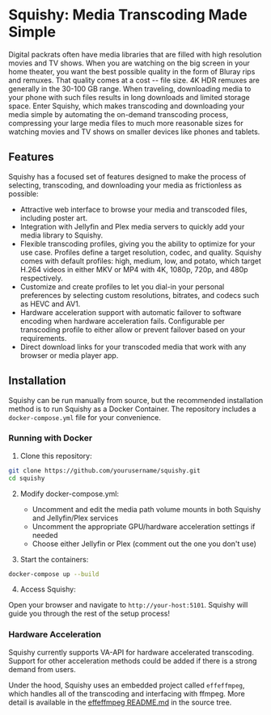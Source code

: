 # Squishy: Media Transcoding Made Simple

Digital packrats often have media libraries that are filled with high resolution
movies and TV shows. When you are watching on the big screen in your home
theater, you want the best possible quality in the form of Bluray rips and
remuxes. That quality comes at a cost -- file size. 4K HDR remuxes are generally
in the 30-100 GB range. When traveling, downloading media to your phone with
such files results in long downloads and limited storage space. Enter Squishy,
which makes transcoding and downloading your media simple by automating the
on-demand transcoding process, compressing your large media files to much more
reasonable sizes for watching movies and TV shows on smaller devices like phones
and tablets.

## Features

Squishy has a focused set of features designed to make the process of selecting,
transcoding, and downloading your media as frictionless as possible:

* Attractive web interface to browse your media and transcoded files, including
  poster art.
* Integration with Jellyfin and Plex media servers to quickly add your media
  library to Squishy.
* Flexible transcoding profiles, giving you the ability to optimize for your use
  case. Profiles define a target resolution, codec, and quality. Squishy comes
  with default profiles: high, medium, low, and potato, which target H.264 videos in
  either MKV or MP4 with 4K, 1080p, 720p, and 480p respectively.
* Customize and create profiles to let you dial-in your personal preferences by
  selecting custom resolutions, bitrates, and codecs such as HEVC and AV1.
* Hardware acceleration support with automatic failover to software encoding when
  hardware acceleration fails. Configurable per transcoding profile to either allow
  or prevent failover based on your requirements.
* Direct download links for your transcoded media that work with any browser or
  media player app.

## Installation

Squishy can be run manually from source, but the recommended installation method
is to run Squishy as a Docker Container. The repository includes a
`docker-compose.yml` file for your convenience.

### Running with Docker

1. Clone this repository:
```bash
git clone https://github.com/yourusername/squishy.git
cd squishy
```
2. Modify docker-compose.yml:
   - Uncomment and edit the media path volume mounts in both Squishy and Jellyfin/Plex services
   - Uncomment the appropriate GPU/hardware acceleration settings if needed
   - Choose either Jellyfin or Plex (comment out the one you don't use)

3. Start the containers:
```bash
docker-compose up --build
```

4. Access Squishy:

Open your browser and navigate to `http://your-host:5101`. Squishy will guide
you through the rest of the setup process!

### Hardware Acceleration

Squishy currently supports VA-API for hardware accelerated transcoding. Support
for other acceleration methods could be added if there is a strong demand from
users.

Under the hood, Squishy uses an embedded project called `effeffmpeg`, which
handles all of the transcoding and interfacing with ffmpeg. More detail is
available in the [effeffmpeg README.md](https://github.com/cleverdevil/squishy/blob/main/squishy/effeffmpeg/README.md) in the source tree.
